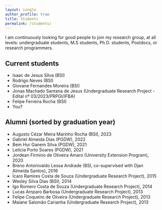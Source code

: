 ```yaml
---
layout: single
author_profile: true
title: Students
permalink: /students/
---
```



I am continuously looking for good people to join my research group, at all levels: undergraduate students, M.S students, Ph.D. students, Postdocs, or research programmers. 

<!-- Read more [here](/pos-graduacao) if interested.

**UPDATE**: I recently accepted a position in the industry, so my time became even scarser. If you _really_ want to work with me, please make sure you can conduct most your work independently. -->

## Current students

- Isaac de Jesus Silva (BSI)
- Rodrigo Neves (BSI)
- Giovane Fernandes Moreira (BSI)
- Jonas Machado Santana de Jesus (Undergraduate Research Project - Edital nº 03/2023/PRPGI/IFBA)
- Felipe Ferreira Rocha (BSI)
- You?

## Alumni (sorted by graduation year)

- Augusto Cézar Meira Marinho Rocha (BSI), 2023
- Gabriel Almeida Dias (PGDW), 2022
- Bem Hur Ganem Silva (PGDW), 2021
- Letícia Porto Soares (PGDW), 2021
- Jordean Firmino de Oliveira Amaro (University Extension Program), 2020
- Breno Antonivaldo Lessa Andrade (BSI, co-supervised with Djan Almeida Santos), 2016
- Ícaro Ramires Costa de Souza (Undergraduate Research Project), 2015
- Wesley Silva Dias (BSI), 2014
- Igo Romero Costa de Souza (Undergraduate Research Project), 2014
- Lucas Amparo Barbosa (Undergraduate Research Project), 2013
- Felipe Coqueiro de Oliveira (Undergraduate Research Project), 2013
- Maiane Salomão Carianha (Undergraduate Research Project), 2013

<!-- - Benito Fernandes (MS, co-supervised with [Fernando Castor](https://sites.google.com/a/cin.ufpe.br/castor/), UFPE), March 2017
- [Bruno Cartaxo](https://sites.google.com/site/brunocartaxo/) (PhD, co-supervised with [Sergio Soares](http://www.cin.ufpe.br/~scbs/), UFPE), March 2018
- Clarice Ferreira (Capstone), July 2018 -->